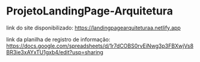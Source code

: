 # ProjetoLandingPage-Arquitetura

link do site disponibilizado: https://landingpagearquiteturaa.netlify.app

link da planilha de registro de informação: https://docs.google.com/spreadsheets/d/1r7dCOBS0rvEiNwg3p3FBXwjVs8BR3ie3xAYxTU1gxb4/edit?usp=sharing
